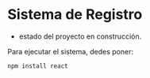 <h1>Sistema de Registro</h1>

- estado del proyecto en construcción.

Para ejecutar el sistema, dedes poner:

````npm install react````

